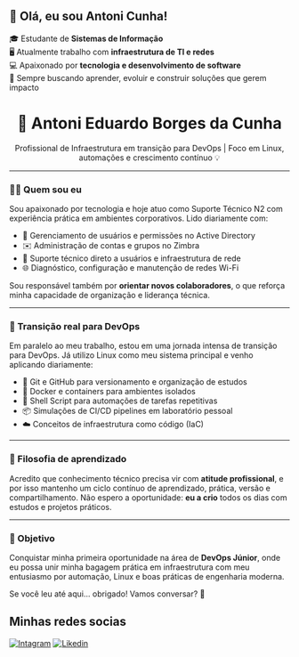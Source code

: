 ## 👋 Olá, eu sou Antoni Cunha!

🎓 Estudante de **Sistemas de Informação**  
🖥️ Atualmente trabalho com **infraestrutura de TI e redes**  
💻 Apaixonado por **tecnologia e desenvolvimento de software**   
🌱 Sempre buscando aprender, evoluir e construir soluções que gerem impacto  

<h1 align="center">🚀 Antoni Eduardo Borges da Cunha</h1>

<p align="center">
  Profissional de Infraestrutura em transição para DevOps | Foco em Linux, automações e crescimento contínuo 💡
</p>

---

### 👨‍💻 Quem sou eu

Sou apaixonado por tecnologia e hoje atuo como Suporte Técnico N2 com experiência prática em ambientes corporativos. Lido diariamente com:

- 🧩 Gerenciamento de usuários e permissões no Active Directory
- ✉️ Administração de contas e grupos no Zimbra
- 🔐 Suporte técnico direto a usuários e infraestrutura de rede
- 🌐 Diagnóstico, configuração e manutenção de redes Wi-Fi

Sou responsável também por **orientar novos colaboradores**, o que reforça minha capacidade de organização e liderança técnica.

---

### 🐧 Transição real para DevOps

Em paralelo ao meu trabalho, estou em uma jornada intensa de transição para DevOps. Já utilizo Linux como meu sistema principal e venho aplicando diariamente:

- 🔧 Git e GitHub para versionamento e organização de estudos
- 🐳 Docker e containers para ambientes isolados
- 📜 Shell Script para automações de tarefas repetitivas
- 📦 Simulações de CI/CD pipelines em laboratório pessoal
- ☁️ Conceitos de infraestrutura como código (IaC)

---

### 🧠 Filosofia de aprendizado

Acredito que conhecimento técnico precisa vir com **atitude profissional**, e por isso mantenho um ciclo contínuo de aprendizado, prática, versão e compartilhamento. Não espero a oportunidade: **eu a crio** todos os dias com estudos e projetos práticos.


---

### 🎯 Objetivo

Conquistar minha primeira oportunidade na área de **DevOps Júnior**, onde eu possa unir minha bagagem prática em infraestrutura com meu entusiasmo por automação, Linux e boas práticas de engenharia moderna.

Se você leu até aqui... obrigado! Vamos conversar? 🚀


## Minhas redes socias

[![Intagram](https://img.shields.io/badge/Instagram-E4405F?style=for-the-badge&logo=instagram&logoColor=white)](https://instagram.com/Antoni_Cunha)
[![Likedin](https://img.shields.io/badge/LinkedIn-0077B5?style=for-the-badge&logo=linkedin&logoColor=white)](https://www.linkedin.com/in/antoni-cunha)
